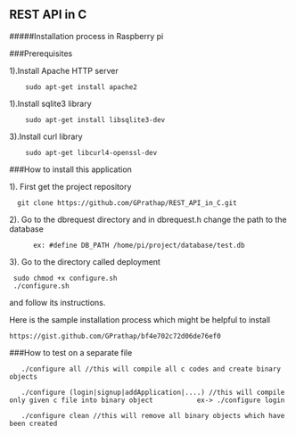 ## REST API in C

#####Installation process in Raspberry pi

###Prerequisites

1).Install Apache HTTP server 
	
		sudo apt-get install apache2

1).Install sqlite3 library

		sudo apt-get install libsqlite3-dev

3).Install curl library
    
        sudo apt-get libcurl4-openssl-dev


###How to install this application

1). First get the project repository 

	  git clone https://github.com/GPrathap/REST_API_in_C.git
	  
2). Go to the dbrequest directory and in dbrequest.h change the path to the database 

          ex: #define DB_PATH /home/pi/project/database/test.db	  

3). Go to the directory called deployment

	 sudo chmod +x configure.sh
	 ./configure.sh
	 
and follow its instructions.

Here is the sample installation process which might be helpful to install

	https://gist.github.com/GPrathap/bf4e702c72d06de76ef0
	
###How to test on a separate file

       ./configure all //this will compile all c codes and create binary objects
    
       ./configure (login|signup|addApplication|....) //this will compile only given c file into binary object           ex-> ./configure login
    
       ./configure clean //this will remove all binary objects which have been created  
